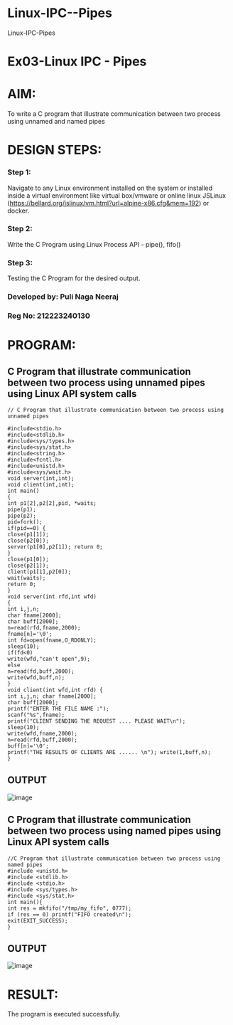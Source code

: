 # Linux-IPC--Pipes
Linux-IPC-Pipes


# Ex03-Linux IPC - Pipes

# AIM:
To write a C program that illustrate communication between two process using unnamed and named pipes

# DESIGN STEPS:

### Step 1:

Navigate to any Linux environment installed on the system or installed inside a virtual environment like virtual box/vmware or online linux JSLinux (https://bellard.org/jslinux/vm.html?url=alpine-x86.cfg&mem=192) or docker.

### Step 2:

Write the C Program using Linux Process API - pipe(), fifo()

### Step 3:

Testing the C Program for the desired output. 

### Developed by: Puli Naga Neeraj
### Reg No: 212223240130

# PROGRAM:

## C Program that illustrate communication between two process using unnamed pipes using Linux API system calls

```
// C Program that illustrate communication between two process using unnamed pipes

#include<stdio.h>
#include<stdlib.h>                                                                  
#include<sys/types.h>
#include<sys/stat.h>
#include<string.h>
#include<fcntl.h>
#include<unistd.h>
#include<sys/wait.h>
void server(int,int);
void client(int,int);
int main()
{
int p1[2],p2[2],pid, *waits;
pipe(p1);
pipe(p2);
pid=fork();
if(pid==0) {
close(p1[1]);
close(p2[0]);
server(p1[0],p2[1]); return 0;
}
close(p1[0]);
close(p2[1]);
client(p1[1],p2[0]);
wait(waits);
return 0;
}
void server(int rfd,int wfd)
{
int i,j,n;
char fname[2000];
char buff[2000];
n=read(rfd,fname,2000);
fname[n]='\0';
int fd=open(fname,O_RDONLY);
sleep(10);
if(fd<0)
write(wfd,"can't open",9);
else
n=read(fd,buff,2000);
write(wfd,buff,n);
}
void client(int wfd,int rfd) {
int i,j,n; char fname[2000];
char buff[2000];
printf("ENTER THE FILE NAME :");
scanf("%s",fname);
printf("CLIENT SENDING THE REQUEST .... PLEASE WAIT\n");
sleep(10);
write(wfd,fname,2000);
n=read(rfd,buff,2000);
buff[n]='\0';
printf("THE RESULTS OF CLIENTS ARE ...... \n"); write(1,buff,n);
}
```
## OUTPUT

![image](https://github.com/user-attachments/assets/accce137-c21f-438f-8a10-e181efd600f7)


## C Program that illustrate communication between two process using named pipes using Linux API system calls

```
//C Program that illustrate communication between two process using named pipes
#include <unistd.h>
#include <stdlib.h>
#include <stdio.h>
#include <sys/types.h>
#include <sys/stat.h>
int main(){
int res = mkfifo("/tmp/my_fifo", 0777);
if (res == 0) printf("FIFO created\n");
exit(EXIT_SUCCESS);
}
```

## OUTPUT

![image](https://github.com/user-attachments/assets/a11a9d9b-c190-4e94-9abb-8e62d04ed56a)

# RESULT:
The program is executed successfully.
